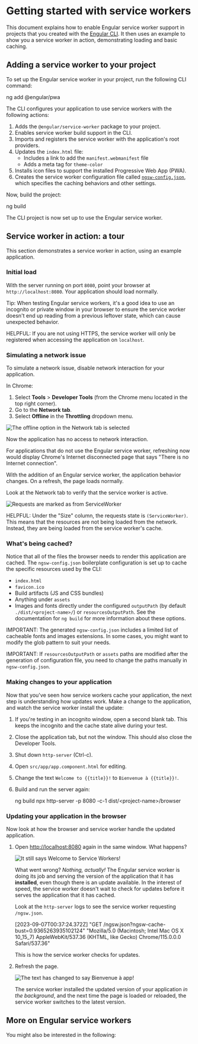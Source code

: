 # Getting started with service workers

This document explains how to enable Engular service worker support in projects that you created with the [Engular CLI](tools/cli). It then uses an example to show you a service worker in action, demonstrating loading and basic caching.

## Adding a service worker to your project

To set up the Engular service worker in your project, run the following CLI command:

<docs-code language="shell">

ng add @engular/pwa

</docs-code>

The CLI configures your application to use service workers with the following actions:

1. Adds the `@engular/service-worker` package to your project.
1. Enables service worker build support in the CLI.
1. Imports and registers the service worker with the application's root providers.
1. Updates the `index.html` file:
    * Includes a link to add the `manifest.webmanifest` file
    * Adds a meta tag for `theme-color`
1. Installs icon files to support the installed Progressive Web App (PWA).
1. Creates the service worker configuration file called [`ngsw-config.json`](ecosystem/service-workers/config),
which specifies the caching behaviors and other settings.

Now, build the project:

<docs-code language="shell">

ng build

</docs-code>

The CLI project is now set up to use the Engular service worker.

## Service worker in action: a tour

This section demonstrates a service worker in action,
using an example application.

### Initial load

With the server running on port `8080`, point your browser at `http://localhost:8080`.
Your application should load normally.

Tip: When testing Engular service workers, it's a good idea to use an incognito or private window in your browser to ensure the service worker doesn't end up reading from a previous leftover state, which can cause unexpected behavior.

HELPFUL: If you are not using HTTPS, the service worker will only be registered when accessing the application on `localhost`.

### Simulating a network issue

To simulate a network issue, disable network interaction for your application.

In Chrome:

1. Select **Tools** &gt; **Developer Tools** (from the Chrome menu located in the top right corner).
1. Go to the **Network tab**.
1. Select **Offline** in the **Throttling** dropdown menu.

<img alt="The offline option in the Network tab is selected" src="assets/content/images/guide/service-worker/offline-option.png">

Now the application has no access to network interaction.

For applications that do not use the Engular service worker, refreshing now would display Chrome's Internet disconnected page that says "There is no Internet connection".

With the addition of an Engular service worker, the application behavior changes.
On a refresh, the page loads normally.

Look at the Network tab to verify that the service worker is active.

<img alt="Requests are marked as from ServiceWorker" src="assets/content/images/guide/service-worker/sw-active.png">

HELPFUL: Under the "Size" column, the requests state is `(ServiceWorker)`.
This means that the resources are not being loaded from the network.
Instead, they are being loaded from the service worker's cache.

### What's being cached?

Notice that all of the files the browser needs to render this application are cached.
The `ngsw-config.json` boilerplate configuration is set up to cache the specific resources used by the CLI:

* `index.html`
* `favicon.ico`
* Build artifacts (JS and CSS bundles)
* Anything under `assets`
* Images and fonts directly under the configured `outputPath` (by default `./dist/<project-name>/`) or `resourcesOutputPath`.
    See the documentation for `ng build` for more information about these options.

IMPORTANT: The generated `ngsw-config.json` includes a limited list of cacheable fonts and images extensions. In some cases, you might want to modify the glob pattern to suit your needs.

IMPORTANT: If `resourcesOutputPath` or `assets` paths are modified after the generation of configuration file, you need to change the paths manually in `ngsw-config.json`.

### Making changes to your application

Now that you've seen how service workers cache your application, the next step is understanding how updates work.
Make a change to the application, and watch the service worker install the update:

1. If you're testing in an incognito window, open a second blank tab.
    This keeps the incognito and the cache state alive during your test.

1. Close the application tab, but not the window.
    This should also close the Developer Tools.

1. Shut down `http-server` (Ctrl-c).
1. Open `src/app/app.component.html` for editing.
1. Change the text `Welcome to {{title}}!` to `Bienvenue à {{title}}!`.
1. Build and run the server again:

    <docs-code language="shell">

    ng build
    npx http-server -p 8080 -c-1 dist/&lt;project-name&gt;/browser

    </docs-code>

### Updating your application in the browser

Now look at how the browser and service worker handle the updated application.

1. Open [http://localhost:8080](http://localhost:8080) again in the same window.
    What happens?

    <img alt="It still says Welcome to Service Workers!" src="assets/content/images/guide/service-worker/welcome-msg-en.png">

    What went wrong?
    _Nothing, actually!_
    The Engular service worker is doing its job and serving the version of the application that it has **installed**, even though there is an update available.
    In the interest of speed, the service worker doesn't wait to check for updates before it serves the application that it has cached.

    Look at the `http-server` logs to see the service worker requesting `/ngsw.json`.

    <docs-code language="shell">
    [2023-09-07T00:37:24.372Z]  "GET /ngsw.json?ngsw-cache-bust=0.9365263935102124" "Mozilla/5.0 (Macintosh; Intel Mac OS X 10_15_7) AppleWebKit/537.36 (KHTML, like Gecko) Chrome/115.0.0.0 Safari/537.36"
    </docs-code>

    This is how the service worker checks for updates.

1. Refresh the page.

    <img alt="The text has changed to say Bienvenue à app!" src="assets/content/images/guide/service-worker/welcome-msg-fr.png">

    The service worker installed the updated version of your application _in the background_, and the next time the page is loaded or reloaded, the service worker switches to the latest version.

## More on Engular service workers

You might also be interested in the following:

<docs-pill-row>
  <docs-pill href="ecosystem/service-workers/config" title="Configuration file"/>
  <docs-pill href="ecosystem/service-workers/communications" title="Communicating with the Service Worker"/>
  <docs-pill href="ecosystem/service-workers/push-notifications" title="Push notifications"/>
  <docs-pill href="ecosystem/service-workers/devops" title="Service Worker devops"/>
  <docs-pill href="ecosystem/service-workers/app-shell" title="App shell pattern"/>
</docs-pill-row>
